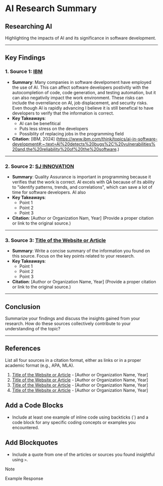 # AI Research Summary

## Researching AI
Highlighting the impacts of AI and its significance in software development.

---

## Key Findings

### 1. Source 1: [IBM](https://www.ibm.com/think/topics/ai-in-software-development#:~:text=AI%20detects%20bugs%2C%20vulnerabilities%20and,the%20reliability%20of%20the%20software.)
- **Summary**: Many companies in software develpoment have employed the use of AI. This can affect software developers postivitly with the autocompletion of code, code generation, and testing automation, but it can also negativily impact the work environment. These risks can include the overreliance on AI, job displacement, and security risks. Even though AI is rapidly advancing I believe it is still benefical to have developers to verify that the information is correct.
- **Key Takeaways**:
  - AI can be benefitical
  - Puts less stress on the developers 
  - Possiblity of replacing jobs in the programming field
- **Citation**: [IBM, 2024] (https://www.ibm.com/think/topics/ai-in-software-development#:~:text=AI%20detects%20bugs%2C%20vulnerabilities%20and,the%20reliability%20of%20the%20software.)

---

### 2. Source 2: [SJ INNOVATION]([URL](https://sjinnovation.com/how-AI-is-transforming-the-role-of-software-qa))
- **Summary**: Quality Assurance is important in programming because it verifies that the work is correct. AI excels with QA because of its ability to "identify patterns, trends, and correlations", which can save a lot of time for software developers. AI also 
- **Key Takeaways**:
  - Point 1
  - Point 2
  - Point 3
- **Citation**: [Author or Organization Nam, Year] (Provide a proper citation or link to the original source.)

---

### 3. Source 3: [Title of the Website or Article](URL)
- **Summary**: Write a concise summary of the information you found on this source. Focus on the key points related to your research.
- **Key Takeaways**:
  - Point 1
  - Point 2
  - Point 3
- **Citation**: [Author or Organization Name, Year] (Provide a proper citation or link to the original source.)

---


## Conclusion
Summarize your findings and discuss the insights gained from your research. How do these sources collectively contribute to your understanding of the topic? 

---

## References
List all four sources in a citation format, either as links or in a proper academic format (e.g., APA, MLA).

1. [Title of the Website or Article](URL) - [Author or Organization Name, Year]
2. [Title of the Website or Article](URL) - [Author or Organization Name, Year]
3. [Title of the Website or Article](URL) - [Author or Organization Name, Year]
4. [Title of the Website or Article](URL) - [Author or Organization Name, Year]

## Add a Code Blocks
  - Include at least one example of inline code using backticks (`) and a code block for any specific coding concepts or examples you encountered.
        
## Add Blockquotes
  - Include a quote from one of the articles or sources you found insightful using `>`.
        
  >[!NOTE]
  >Example Response
   ```
